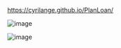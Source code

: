 https://cyrilange.github.io/PlanLoan/

![image](https://github.com/user-attachments/assets/55747f8f-96ab-411b-bbea-b486e841b8d8)



![image](https://github.com/user-attachments/assets/b11325a3-0a82-4f2a-871d-97836cd70d24)

